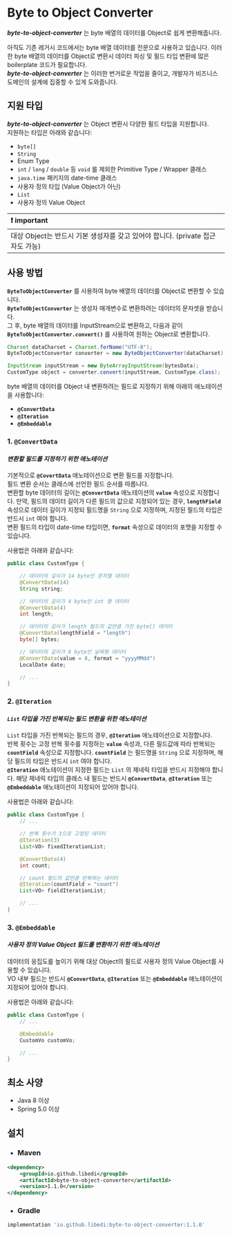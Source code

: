 # **Byte to Object Converter**
***byte-to-object-converter*** 는 byte 배열의 데이터를 Object로 쉽게 변환해줍니다. 

아직도 기존 레거시 코드에서는 byte 배열 데이터를 전문으로 사용하고 있습니다. 이러한 byte 배열의 데이터를 Object로 변환시 데이터 파싱 및 필드 타입 변환에 많은 boilerplate 코드가 필요합니다.  
***byte-to-object-converter*** 는 이러한 번거로운 작업을 줄이고, 개발자가 비즈니스 도메인의 설계에 집중할 수 있게 도와줍니다.

## **지원 타입**
***byte-to-object-converter*** 는 Object 변환시 다양한 필드 타입을 지원합니다.  
지원하는 타입은 아래와 같습니다:
- `byte[]`
- `String`
- Enum Type
- `int` / `long` / `double` 등 `void` 를 제외한 Primitive Type / Wrapper 클래스
- `java.time` 패키지의 date-time 클래스
- 사용자 정의 타입 (Value Object가 아닌)
- `List`
- 사용자 정의 Value Object

| :exclamation: important |
|:-------------------------|
| 대상 Object는 반드시 기본 생성자를 갖고 있어야 합니다. (private 접근자도 가능) |

## **사용 방법**
**`ByteToObjectConverter`** 를 사용하여 byte 배열의 데이터를 Object로 변환할 수 있습니다.  
**`ByteToObjectConverter`** 는 생성자 매개변수로 변환하려는 데이터의 문자셋을 받습니다.  
그 후, byte 배열의 데이터를 InputStream으로 변환하고, 다음과 같이 **`ByteToObjectConverter.convert()`** 를 사용하여 원하는 Object로 변환합니다.
~~~java
Charset dataCharset = Charset.forName("UTF-8");
ByteToObjectConverter converter = new ByteObjectConverter(dataCharset);

InputStream inputStream = new ByteArrayInputStream(bytesData);
CustomType object = converter.convert(inputStream, CustomType.class);
~~~

byte 배열의 데이터를 Object 내 변환하려는 필드로 지정하기 위해 아래의 애노테이션을 사용합니다:
- **`@ConvertData`**
- **`@Iteration`**
- **`@Embeddable`**

### **1. `@ConvertData`**
#### ***변환할 필드를 지정하기 위한 애노테이션***
기본적으로 **`@CovertData`** 애노테이션으로 변환 필드를 지정합니다.  
필드 변환 순서는 클래스에 선언한 필드 순서를 따릅니다.  
변환할 byte 데이터의 길이는 **`@ConvertData`** 애노테이션의 **`value`** 속성으로 지정합니다. 만약, 필드의 데이터 길이가 다른 필드의 값으로 지정되어 있는 경우, **`lengthField`** 속성으로 데이터 길이가 지정되 필드명을 `String` 으로 지정하며, 지정된 필드의 타입은 반드시 `int` 여야 합니다.  
변환 필드의 타입이 date-time 타입이면, **`format`** 속성으로 데이터의 포맷을 지정할 수 있습니다.

사용법은 아래와 같습니다:
~~~java
public class CustomType {

    // 데이터의 길이가 14 byte인 문자열 데이터
    @ConvertData(14)
    String string;

    // 데이터의 길이가 4 byte인 int 형 데이터
    @ConvertData(4)
    int length;

    // 데이터의 길이가 length 필드의 값만큼 가진 byte[] 데이터
    @ConvertData(lengthField = "length")
    byte[] bytes;

    // 데이터의 길이가 8 byte인 날짜형 데이터
    @ConvertData(value = 8, format = "yyyyMMdd")
    LocalDate date;

    // ...
}
~~~

### **2. `@Iteration`**
#### ***`List` 타입을 가진 반복되는 필드 변환을 위한 애노테이션***
`List` 타입을 가진 반복되는 필드의 경우, **`@Iteration`** 애노테이션으로 지정합니다.  
반복 횟수는 고정 반복 횟수를 지정하는 **`value`** 속성과, 다른 필드값에 따라 반복되는 **`countField`** 속성으로 지정합니다. **`countField`** 는 필드명을 `String` 으로 지정하며, 해당 필드의 타입은 반드시 `int` 여야 합니다.  
**`@Iteration`** 애노테이션이 지정한 필드는 `List` 의 제네릭 타입을 반드시 지정해야 합니다. 해당 제네릭 타입의 클래스 내 필드는 반드시 **`@ConvertData`**, **`@Iteration`** 또는 **`@Embeddable`** 애노테이션이 지정되어 있어야 합니다.

사용법은 아래와 같습니다:
~~~java
public class CustomType {
    // ...

    // 반복 횟수가 3으로 고정된 데이터
    @Iteration(3)
    List<VO> fixedIterationList;

    @ConvertData(4)
    int count;

    // count 필드의 값만큼 반복하는 데이터
    @Iteration(countField = "count")
    List<VO> fieldIterationList;

    // ...
}
~~~

### **3. `@Embeddable`**
#### ***사용자 정의 Value Object 필드를 변환하기 위한 애노테이션***
데이터의 응집도를 높이기 위해 대상 Object의 필드로 사용자 정의 Value Object를 사용할 수 있습니다.  
VO 내부 필드는 반드시 **`@ConvertData`**, **`@Iteration`** 또는 **`@Embeddable`** 애노테이션이 지정되어 있어야 합니다.

사용법은 아래와 같습니다:
~~~java
public class CustomType {
    // ...

    @Embeddable
    CustomVo customVo;

    // ...
}
~~~

## **최소 사양**
- Java 8 이상
- Spring 5.0 이상

## **설치**
- ### **Maven**
~~~xml
<dependency>
    <groupId>io.github.libedi</groupId>
    <artifactId>byte-to-object-converter</artifactId>
    <version>1.1.0</version>
</dependency>
~~~
- ### **Gradle**
~~~groovy
implementation 'io.github.libedi:byte-to-object-converter:1.1.0'
~~~
